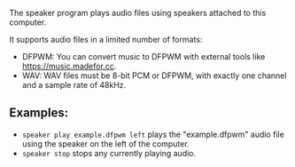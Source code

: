 The speaker program plays audio files using speakers attached to this computer.

It supports audio files in a limited number of formats:
* DFPWM: You can convert music to DFPWM with external tools like https://music.madefor.cc.
* WAV: WAV files must be 8-bit PCM or DFPWM, with exactly one channel and a sample rate of 48kHz.

## Examples:
* `speaker play example.dfpwm left` plays the "example.dfpwm" audio file using the speaker on the left of the computer.
* `speaker stop` stops any currently playing audio.
